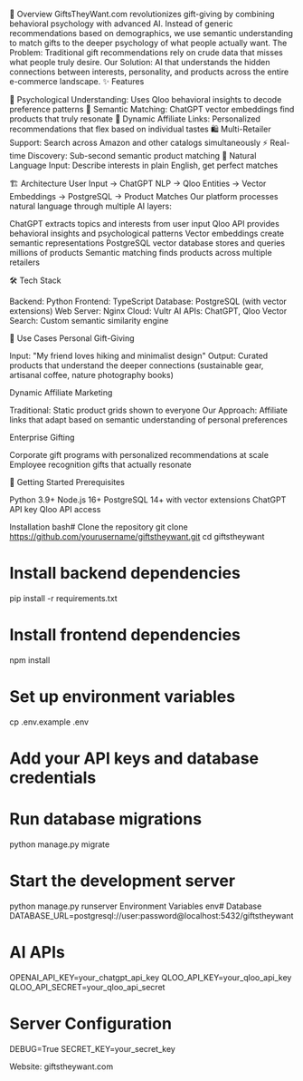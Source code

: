 🚀 Overview
GiftsTheyWant.com revolutionizes gift-giving by combining behavioral psychology with advanced AI. Instead of generic recommendations based on demographics, we use semantic understanding to match gifts to the deeper psychology of what people actually want.
The Problem: Traditional gift recommendations rely on crude data that misses what people truly desire.
Our Solution: AI that understands the hidden connections between interests, personality, and products across the entire e-commerce landscape.
✨ Features

🧠 Psychological Understanding: Uses Qloo behavioral insights to decode preference patterns
🎯 Semantic Matching: ChatGPT vector embeddings find products that truly resonate
🔗 Dynamic Affiliate Links: Personalized recommendations that flex based on individual tastes
🛍️ Multi-Retailer Support: Search across Amazon and other catalogs simultaneously
⚡ Real-time Discovery: Sub-second semantic product matching
🎨 Natural Language Input: Describe interests in plain English, get perfect matches

🏗️ Architecture
User Input → ChatGPT NLP → Qloo Entities → Vector Embeddings → PostgreSQL → Product Matches
Our platform processes natural language through multiple AI layers:

ChatGPT extracts topics and interests from user input
Qloo API provides behavioral insights and psychological patterns
Vector embeddings create semantic representations
PostgreSQL vector database stores and queries millions of products
Semantic matching finds products across multiple retailers

🛠️ Tech Stack

Backend: Python
Frontend: TypeScript
Database: PostgreSQL (with vector extensions)
Web Server: Nginx
Cloud: Vultr
AI APIs: ChatGPT, Qloo
Vector Search: Custom semantic similarity engine

🎯 Use Cases
Personal Gift-Giving

Input: "My friend loves hiking and minimalist design"
Output: Curated products that understand the deeper connections (sustainable gear, artisanal coffee, nature photography books)

Dynamic Affiliate Marketing

Traditional: Static product grids shown to everyone
Our Approach: Affiliate links that adapt based on semantic understanding of personal preferences

Enterprise Gifting

Corporate gift programs with personalized recommendations at scale
Employee recognition gifts that actually resonate

🚀 Getting Started
Prerequisites

Python 3.9+
Node.js 16+
PostgreSQL 14+ with vector extensions
ChatGPT API key
Qloo API access

Installation
bash# Clone the repository
git clone https://github.com/yourusername/giftstheywant.git
cd giftstheywant

# Install backend dependencies
pip install -r requirements.txt

# Install frontend dependencies  
npm install

# Set up environment variables
cp .env.example .env
# Add your API keys and database credentials

# Run database migrations
python manage.py migrate

# Start the development server
python manage.py runserver
Environment Variables
env# Database
DATABASE_URL=postgresql://user:password@localhost:5432/giftstheywant

# AI APIs
OPENAI_API_KEY=your_chatgpt_api_key
QLOO_API_KEY=your_qloo_api_key
QLOO_API_SECRET=your_qloo_api_secret

# Server Configuration
DEBUG=True
SECRET_KEY=your_secret_key

Website: giftstheywant.com
